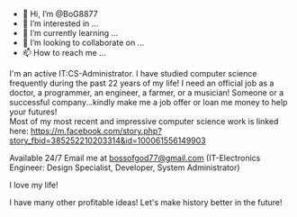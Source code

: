 - 👋 Hi, I’m @BoG8877
- 👀 I’m interested in ...
- 🌱 I’m currently learning ...
- 💞️ I’m looking to collaborate on ...
- 📫 How to reach me ...

<!---
BoG8877/BoG8877 is a ✨tech specialist ✨ repository because its `README.md` (this file) appears on your GitHub profile.
You can click the Preview link to take a look at your changes.
--->
I'm an active IT:CS-Administrator. I have studied computer science frequently during the past 22 years of my life! 
I need an official job as a doctor, a programmer, an engineer, a farmer, or a musician!  Someone or a successful company...kindly make me a job offer or loan me money to help your futures!  
Most of my most recent and impressive computer science work is linked here: https://m.facebook.com/story.php?story_fbid=385252210203314&id=100061556149903

Available 24/7
Email me at bossofgod77@gmail.com
(IT-Electronics Engineer: Design Specialist, Developer, System Administrator)  

I love my life!  

I have many other profitable ideas! 
Let's make history better in the future!
